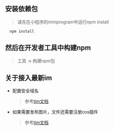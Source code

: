 ## 安装依赖包

> 请先在小程序的miniprogram中运行npm install

```
  npm install
```

## 然后在开发者工具中构建npm

> 工具 -> 构建npm包


## 关于接入最新im

- 配置安全域名

  > 参考[tim文档](https://cloud.tencent.com/document/product/269/37413#.E5.B8.B8.E8.A7.81.E9.97.AE.E9.A2.98)

 - 如果需要发布图片，文件还需要注册cos插件

    > 参考[tim文档](https://cloud.tencent.com/document/product/269/37413#.E9.9B.86.E6.88.90-sdk)